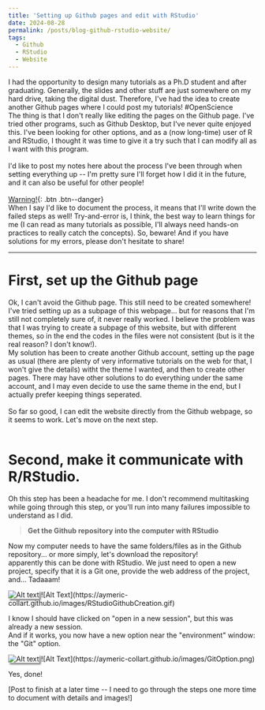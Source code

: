 ```yaml
---
title: 'Setting up Github pages and edit with RStudio'
date: 2024-08-28
permalink: /posts/blog-github-rstudio-website/
tags:
  - Github
  - RStudio
  - Website
---
```


I had the opportunity to design many tutorials as a Ph.D student and after graduating. Generally, the slides and other stuff are just somewhere on my hard drive, taking the digital dust. Therefore, I've had the idea to create another Github pages where I could post my tutorials! #OpenScience <br>
The thing is that I don't really like editing the pages on the Github page. I've tried other programs, such as Github Desktop, but I've never quite enjoyed this. I've been looking for other options, and as a (now long-time) user of R and RStudio, I thought it was time to give it a try such that I can modify all as I want with this program. <br>
<br>
I'd like to post my notes here about the process I've been through when setting everything up -- I'm pretty sure I'll forget how I did it in the future, and it can also be useful for other people!<br>
<br>
[Warning!](){: .btn .btn--danger}
<br> When I say I'd like to document the process, it means that I'll write down the failed steps as well! Try-and-error is, I think, the best way to learn things for me (I can read as many tutorials as possible, I'll always need hands-on practices to really catch the concepts).
So, beware!
And if you have solutions for my errors, please don't hesitate to share!


---

First, set up the Github page
======

Ok, I can't avoid the Github page. This still need to be created somewhere! I've tried setting up as a subpage of this webpage... but for reasons that I'm still not completely sure of, it never really worked. I believe the problem was that I was trying to create a subpage of this website, but with different themes, so in the end the codes in the files were not consistent (but is it the real reason? I don't know!).<br>
My solution has been to create another Github account, setting up the page as usual (there are plenty of very informative tutorials on the web for that, I won't give the details) witht the theme I wanted, and then to create other pages. There may have other solutions to do everything under the same account, and I may even decide to use the same theme in the end, but I actually prefer keeping things seperated.<br>
<br>
So far so good, I can edit the website directly from the Github webpage, so it seems to work. Let's move on the next step.<br>
<br>

Second, make it communicate with R/RStudio.
======

Oh this step has been a headache for me. I don't recommend multitasking while going through this step, or you'll run into many failures impossible to understand as I did.


> <b> Get the Github repository into the computer with RStudio </b>

Now my computer needs to have the same folders/files as in the Github repository... or more simply, let's download the repository!<br>
apparently this can be done with RStudio. We just need to open a new project, specify that it is a Git one, provide the web address of the project, and... Tadaaam!

<img src="https://aymeric-collart.github.io/images/RStudioGithubCreation.gif" alt="Alt text" style="box-shadow: 3px 3px 3px gray;">
![Alt Text](https://aymeric-collart.github.io/images/RStudioGithubCreation.gif)

I know I should have clicked on "open in a new session", but this was already a new session.<br>
And if it works, you now have a new option near the "environment" window: the "Git" option.

<img src="https://aymeric-collart.github.io/images/GitOption.png" alt="Alt text" style="box-shadow: 3px 3px 3px gray;">
![Alt Text](https://aymeric-collart.github.io/images/GitOption.png)

Yes, done!

[Post to finish at a later time -- I need to go through the steps one more time to document with details and images!]